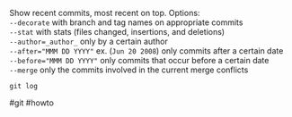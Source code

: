 Show recent commits, most recent on top. Options:  
`‑‑decorate` with branch and tag names on appropriate commits  
`‑‑stat` with stats (files changed, insertions, and deletions)  
`‑‑author=_author_` only by a certain author  
`‑‑after="MMM DD YYYY"` ex. (`Jun 20 2008`) only commits after a certain date  
`‑‑before="MMM DD YYYY"` only commits that occur before a certain date  
`‑‑merge` only the commits involved in the current merge conflicts

```
git log
```

#git  #howto 